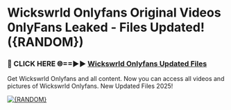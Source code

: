 # Wickswrld Onlyfans Original Videos 0nlyFans Leaked - Files Updated! ({RANDOM})

<h3>🔴 CLICK HERE 🌐==►► <a href="https://betterlinks.top/A2PfLJ" rel="nofollow">Wickswrld Onlyfans Updated Files</a></h3>

Get Wickswrld Onlyfans and all content. Now you can access all videos and pictures of Wickswrld Onlyfans. New Updated Files 2025!

[![{RANDOM}](https://i.imgur.com/ppqm5kG.gif)](https://betterlinks.top/A2PfLJ)